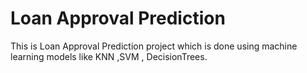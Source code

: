 # Loan Approval Prediction
 This is Loan Approval Prediction project which is done using  machine learning models like KNN ,SVM , DecisionTrees.
